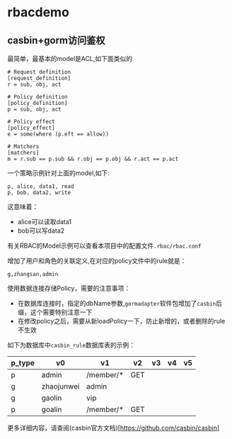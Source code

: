 # rbacdemo
## casbin+gorm访问鉴权


最简单，最基本的model是ACL,如下面类似的

```
# Request definition
[request_definition]
r = sub, obj, act

# Policy definition
[policy_definition]
p = sub, obj, act

# Policy effect
[policy_effect]
e = some(where (p.eft == allow))

# Matchers
[matchers]
m = r.sub == p.sub && r.obj == p.obj && r.act == p.act

```

一个策略示例针对上面的model,如下:
```
p, alice, data1, read
p, bob, data2, write
```

这意味着：
- alice可以读取data1
- bob可以写data2

有关RBAC的Model示例可以查看本项目中的配置文件`.rbac/rbac.conf`

增加了用户和角色的关联定义,在对应的policy文件中的rule就是：

`g,zhangsan,admin`


使用数据连接存储Policy，需要的注意事项：
- 在数据库连接时，指定的dbName参数,`gormadapter`软件包增加了`casbin`后缀，这个需要特别注意一下
- 在修改policy之后，需要从新loadPolicy一下，防止新增的，或者删除的rule不生效



如下为数据库中`casbin_rule`数据库表的示例：


| p_type | v0 | v1| v2| v3 | v4 | v5|
|------|------|-----|------|----|------|---|
| p | admin | /member/* | GET | | | |
| g | zhaojunwei | admin | | | | |
| g | gaolin | vip | | | | | 
| p | goalin | /member/* | GET | | | |


更多详细内容，请查阅(casbin官方文档)[https://github.com/casbin/casbin]